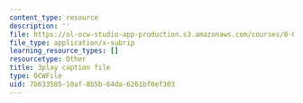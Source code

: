 ```yaml
---
content_type: resource
description: ''
file: https://ol-ocw-studio-app-production.s3.amazonaws.com/courses/8-01sc-classical-mechanics-fall-2016/7b63358510af8b5b64da6261bf0ef303_YdyhDdXaSP4.srt
file_type: application/x-subrip
learning_resource_types: []
resourcetype: Other
title: 3play caption file
type: OCWFile
uid: 7b633585-10af-8b5b-64da-6261bf0ef303
---
```

